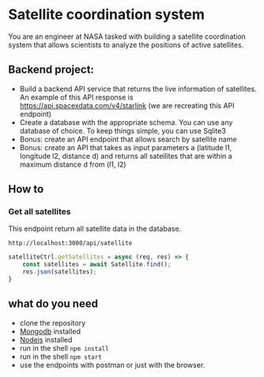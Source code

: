 # Satellite coordination system
You are an engineer at NASA tasked with building a satellite coordination system that allows scientists to analyze the positions of active satellites.

## Backend project:
* Build a backend API service that returns the live information of satellites. An example of this API response is https://api.spacexdata.com/v4/starlink (we are recreating this API endpoint)
* Create a database with the appropriate schema. You can use any database of choice. To keep things simple, you can use Sqlite3
* Bonus: create an API endpoint that allows search by satellite name
* Bonus: create an API that takes as input parameters a (latitude l1, longitude l2, distance d) and returns all satellites that are within a maximum distance d from (l1, l2)


## How to

### Get all satellites
This endpoint return all satellite data in the database.
```
http://localhost:3000/api/satellite
```
```js
satelliteCtrl.getSatellites = async (req, res) => {
    const satellites = await Satellite.find();
    res.json(satellites);
}
```

## what do you need

* clone the repository
* [Mongodb](https://www.mongodb.com/) installed
* [Nodejs](https://nodejs.org/) installed
* run in the shell `npm install`
* run in the shell `npm start`
* use the endpoints with postman or just with the browser. 
